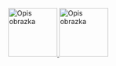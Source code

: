 
<a href="https://github.com/Prime2390/Prime2390/blob/main/Notes/MyNote.md">
    <img src="https://raw.githubusercontent.com/Prime2390/Prime2390/refs/heads/main/Icons/DALL·E%202024-11-11%2021.08.07%20-%20A%20minimalist%20button%20design%20labeled%20'My%20Notes'%20with%20no%20background%2C%20just%20a%20clean%20outline%20or%20soft%20shadows%20around%20the%20text.%20The%20text%20'My%20Notes'%20is%20styled%20.webp" alt="Opis obrazka" style="width:100px;height:100px;">
</a>

<a href="https://github.com/Prime2390/Prime2390/blob/main/Notes/MyNote.md">
    <img src="https://raw.githubusercontent.com/Prime2390/Prime2390/refs/heads/main/Icons/DALL·E%202024-11-11%2021.47.25%20-%20A%20simple%20and%20modern%20'Back%20to%20Top'%20button%20icon.%20It%20is%20circular%20with%20a%20minimalistic%20design%2C%20featuring%20an%20upward%20arrow%20in%20the%20center.%20The%20background%20of%20t.webp" alt="Opis obrazka" style="width:100px;height:100px;">
</a>
